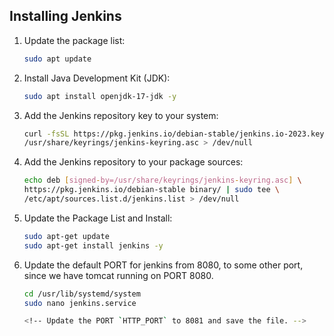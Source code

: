## Installing Jenkins

1. Update the package list:
    ```sh
    sudo apt update
    ```

1. Install Java Development Kit (JDK):
    ```sh
    sudo apt install openjdk-17-jdk -y
    ```

1. Add the Jenkins repository key to your system:
    ```sh
    curl -fsSL https://pkg.jenkins.io/debian-stable/jenkins.io-2023.key | sudo tee \
    /usr/share/keyrings/jenkins-keyring.asc > /dev/null
    ```

1. Add the Jenkins repository to your package sources:
    ```sh
    echo deb [signed-by=/usr/share/keyrings/jenkins-keyring.asc] \
    https://pkg.jenkins.io/debian-stable binary/ | sudo tee \
    /etc/apt/sources.list.d/jenkins.list > /dev/null
    ```

1. Update the Package List and Install:
    ```sh
    sudo apt-get update
    sudo apt-get install jenkins -y
    ```

1. Update the default PORT for jenkins from 8080, to some other port, since we have tomcat running on PORT 8080.
    ```sh
    cd /usr/lib/systemd/system
    sudo nano jenkins.service

    <!-- Update the PORT `HTTP_PORT` to 8081 and save the file. -->
    ```